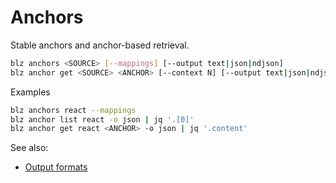 # Anchors

Stable anchors and anchor-based retrieval.

```bash
blz anchors <SOURCE> [--mappings] [--output text|json|ndjson]
blz anchor get <SOURCE> <ANCHOR> [--context N] [--output text|json|ndjson]
```
Examples

```bash
blz anchors react --mappings
blz anchor list react -o json | jq '.[0]'
blz anchor get react <ANCHOR> -o json | jq '.content'
```

See also:
- [Output formats](./output-formats.md)
